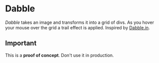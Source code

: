 # Dabble

_Dabble_ takes an image and transforms it into a grid of divs. As you hover your mouse over the grid a trail effect is applied. 
Inspired by [Dabble.in](http://dabble.in).

## Important
This is a __proof of concept__. Don't use it in production. 